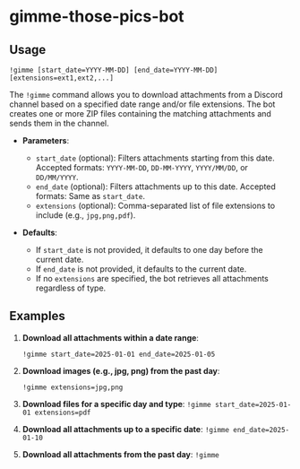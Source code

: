 # gimme-those-pics-bot

## Usage

``` !gimme [start_date=YYYY-MM-DD] [end_date=YYYY-MM-DD] [extensions=ext1,ext2,...] ```

The `!gimme` command allows you to download attachments from a Discord channel based on a specified date range and/or file extensions. The bot creates one or more ZIP files containing the matching attachments and sends them in the channel.

- **Parameters**:
  - `start_date` (optional): Filters attachments starting from this date. Accepted formats: `YYYY-MM-DD`, `DD-MM-YYYY`, `YYYY/MM/DD`, or `DD/MM/YYYY`.
  - `end_date` (optional): Filters attachments up to this date. Accepted formats: Same as `start_date`.
  - `extensions` (optional): Comma-separated list of file extensions to include (e.g., `jpg,png,pdf`).

- **Defaults**:
  - If `start_date` is not provided, it defaults to one day before the current date.
  - If `end_date` is not provided, it defaults to the current date.
  - If no `extensions` are specified, the bot retrieves all attachments regardless of type.

## Examples

1. **Download all attachments within a date range**:

    ``` !gimme start_date=2025-01-01 end_date=2025-01-05 ```

2. **Download images (e.g., jpg, png) from the past day**:

    ``` !gimme extensions=jpg,png ```

3. **Download files for a specific day and type**:
    ```!gimme start_date=2025-01-01 extensions=pdf```

4. **Download all attachments up to a specific date**:
    ``` !gimme end_date=2025-01-10 ```

5. **Download all attachments from the past day**:
    ``` !gimme ```
